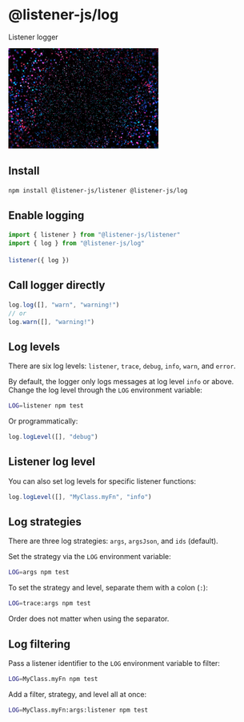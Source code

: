 # @listener-js/log

Listener logger

![log](media/log.gif)

## Install

```bash
npm install @listener-js/listener @listener-js/log
```

## Enable logging

```ts
import { listener } from "@listener-js/listener"
import { log } from "@listener-js/log"

listener({ log })
```

## Call logger directly

```ts
log.log([], "warn", "warning!")
// or
log.warn([], "warning!")
```

## Log levels

There are six log levels: `listener`, `trace`, `debug`, `info`, `warn`, and `error`.

By default, the logger only logs messages at log level `info` or above. Change the log level through the `LOG` environment variable:

```bash
LOG=listener npm test
```

Or programmatically:

```js
log.logLevel([], "debug")
```

## Listener log level

You can also set log levels for specific listener functions:

```js
log.logLevel([], "MyClass.myFn", "info")
```

## Log strategies

There are three log strategies: `args`, `argsJson`, and `ids` (default).

Set the strategy via the `LOG` environment variable:

```bash
LOG=args npm test
```

To set the strategy and level, separate them with a colon (`:`):

```bash
LOG=trace:args npm test
```

Order does not matter when using the separator.

## Log filtering

Pass a listener identifier to the `LOG` environment variable to filter:

```bash
LOG=MyClass.myFn npm test
```

Add a filter, strategy, and level all at once:

```bash
LOG=MyClass.myFn:args:listener npm test
```
